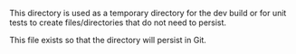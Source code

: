 This directory is used as a temporary directory for the dev build or for unit tests to create files/directories that do not need to persist.

This file exists so that the directory will persist in Git.
